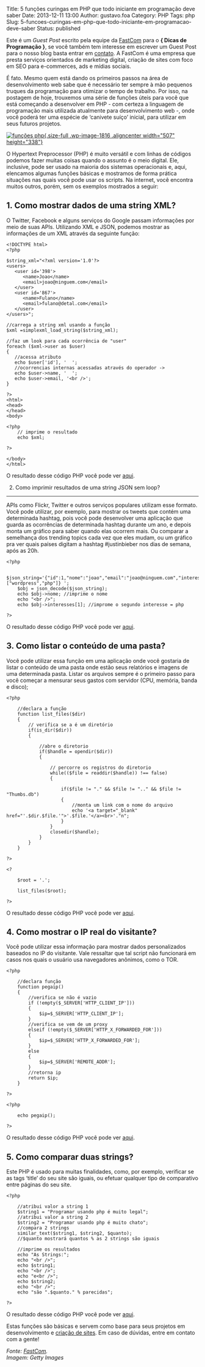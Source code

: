 Title: 5 funções curingas em PHP que todo iniciante em programação deve saber
Date: 2013-12-11 13:00
Author: gustavo.foa
Category: PHP
Tags: php
Slug: 5-funcoes-curingas-em-php-que-todo-iniciante-em-programacao-deve-saber
Status: published

Este é um *Guest Post* escrito pela equipe da
[FastCom](http://fastcom.com.br/ "FastCom Marketing Digital e Performance")
para o **{ Dicas de Programação }**, se você também tem interesse em
escrever um Guest Post para o nosso blog basta entrar em
[contato](http://www.dicasdeprogramacao.com.br/contato/ "Contato"). A
FastCom é uma empresa que presta serviços orientados de marketing
digital, criação de sites com foco em SEO para e-commerces, ads e mídias
sociais.

É fato. Mesmo quem está dando os primeiros passos na área de
desenvolvimento web sabe que é necessário ter sempre à mão pequenos
truques da programação para otimizar o tempo de trabalho. Por isso, na
postagem de hoje, trouxemos uma série de funções úteis para você que
está começando a desenvolver em PHP - com certeza a linguagem de
programação mais utilizada atualmente para desenvolvimento web -, onde
você poderá ter uma espécie de ‘canivete suíço’ inicial, para utilizar
em seus futuros projetos.

[![funções
php](http://www.dicasdeprogramacao.com.br/wp-content/uploads/php.jpg){.size-full
.wp-image-1816 .aligncenter width="507"
height="338"}](http://www.dicasdeprogramacao.com.br/wp-content/uploads/php.jpg)

O Hypertext Preprocessor (PHP) é muito versátil e com linhas de códigos
podemos fazer muitas coisas quando o assunto é o meio digital. Ele,
inclusive, pode ser usado na maioria dos sistemas operacionais e, aqui,
elencamos algumas funções básicas e mostramos de forma prática situações
nas quais você pode usar os scripts. Na internet, você encontra muitos
outros, porém, sem os exemplos mostrados a seguir:

1. Como mostrar dados de uma string XML?
----------------------------------------

O Twitter, Facebook e alguns serviços do Google passam informações por
meio de suas APIs. Utilizando XML e JSON, podemos mostrar as informações
de um XML através da seguinte função:

``` {.lang:default .decode:true title="Função que mostra informações de um XML"}
<!DOCTYPE html>
<?php

$string_xml="<?xml version='1.0'?>
<users>
   <user id='398'>
      <name>Joao</name>
      <email>joao@ninguem.com</email>
   </user>
   <user id='867'>
      <name>Fulano</name>
      <email>fulano@detal.com</email>
   </user>
</users>";

//carrega a string xml usando a função
$xml =simplexml_load_string($string_xml);

//faz um look para cada ocorrência de "user"
foreach ($xml->user as $user)
{
   //acessa atributo
   echo $user['id'], '  ';
   //ocorrencias internas acessadas através do operador ->
   echo $user->name, '  ';
   echo $user->email, '<br />';
}

?>
<html>
<head>
</head>
<body>

<?php
    // imprime o resultado
    echo $xml;

?>

</body>
</html>
```

O resultado desse código PHP você pode ver
[aqui](http://www.dicasdeprogramacao.com.br/wp-content/uploads/mostra-xml.php "Exemplo que mostra as informações de um XML").

2. Como imprimir resultados de uma string JSON sem loop?
--------------------------------------------------------

APIs como Flickr, Twitter e outros serviços populares utilizam esse
formato. Você pode utilizar, por exemplo, para mostrar os tweets que
contém uma determinada hashtag, pois você pode desenvolver uma aplicação
que guarda as ocorrências de determinada hashtag durante um ano, e
depois monta um gráfico para saber quando elas ocorrem mais. Ou comparar
a semelhança dos trending topics cada vez que eles mudam, ou um gráfico
pra ver quais países digitam a hashtag \#justinbieber nos dias de
semana, após as 20h.

``` {.lang:default .decode:true title="Como imprimir as informações de um json sem loop"}
<?php

    $json_string='{"id":1,"nome":"joao","email":"joao@ninguem.com","interesses":["wordpress","php"]} ';
    $obj = json_decode($json_string);
    echo $obj->nome; //imprime o nome
    echo "<br />";
    echo $obj->interesses[1]; //improme o segundo interesse = php

?>
```

O resultado desse código PHP você pode
ver [aqui](http://www.dicasdeprogramacao.com.br/wp-content/uploads/mostra-json.php "Exemplo que mostra as informações de um JSON sem loop").

3. Como listar o conteúdo de uma pasta?
---------------------------------------

Você pode utilizar essa função em uma aplicação onde você gostaria de
listar o conteúdo de uma pasta onde estão seus relatórios e imagens de
uma determinada pasta. Listar os arquivos sempre é o primeiro passo para
você começar a mensurar seus gastos com servidor (CPU, memória, banda e
disco);

``` {.lang:default .decode:true title="Função que lista os arquivos de uma pasta"}
<?php

    //declara a função
    function list_files($dir)
    {
        // verifica se a é um diretório
        if(is_dir($dir))
        {

            //abre o diretorio
            if($handle = opendir($dir))
            {

                // percorre os registros do diretorio
                while(($file = readdir($handle)) !== false)
                {

                    if($file != "." && $file != ".." && $file != "Thumbs.db")
                    {
                        //monta um link com o nome do arquivo
                        echo '<a target="_blank" href="'.$dir.$file.'">'.$file.'</a><br>'."n";
                    }
                }
                closedir($handle);
            }
        }
    }

?>

<?

    $root = '.';

    list_files($root);

?>
```

O resultado desse código PHP você pode
ver [aqui](http://www.dicasdeprogramacao.com.br/wp-content/uploads/lista-conteudo.php "Exemplo que mostra como listar arquivos de uma pasta no servidor").

4. Como mostrar o IP real do visitante?
---------------------------------------

Você pode utilizar essa informação para mostrar dados personalizados
baseados no IP do visitante. Vale ressaltar que tal script não
funcionará em casos nos quais o usuário usa navegadores anônimos, como o
TOR.

``` {.lang:default .decode:true title="Função que mostra o IP real do visitante"}
<?php

    //declara função
    function pegaip()
    {
        //verifica se não é vazio
        if (!empty($_SERVER['HTTP_CLIENT_IP']))
        {
            $ip=$_SERVER['HTTP_CLIENT_IP'];
        }
        //verifica se vem de um proxy
        elseif (!empty($_SERVER['HTTP_X_FORWARDED_FOR']))
        {
            $ip=$_SERVER['HTTP_X_FORWARDED_FOR'];
        }
        else
        {
            $ip=$_SERVER['REMOTE_ADDR'];
        }
        //retorna ip
        return $ip;
    }

?>

<?php

    echo pegaip();

?>
```

O resultado desse código PHP você pode
ver [aqui](http://www.dicasdeprogramacao.com.br/wp-content/uploads/pega-ip-real.php "Exemplo que mostra como obter o IP real de um visitante do site.").

5. Como comparar duas strings?
------------------------------

Este PHP é usado para muitas finalidades, como, por exemplo, verificar
se as tags ‘title’ do seu site são iguais, ou efetuar qualquer tipo de
comparativo entre páginas do seu site.

``` {.lang:default .decode:true title="Código que compara duas strings em PHP"}
<?php

    //atribui valor a string 1
    $string1 = "Programar usando php é muito legal";
    //atribui valor a string 2
    $string2 = "Programar usando php é muito chato";
    //compara 2 strings
    similar_text($string1, $string2, $quanto);
    //$quanto mostrará quantos % as 2 strings são iguais

    //imprime os resultados
    echo "As Strings:";
    echo "<br />";
    echo $string1;
    echo "<br />";
    echo "e<br />";
    echo $string2;
    echo "<br />";
    echo "são ".$quanto." % parecidas";

?>
```

O resultado desse código PHP você pode
ver [aqui](http://www.dicasdeprogramacao.com.br/wp-content/uploads/verifica-parecidas.php "Exemplo que mostra como comparar duas strings").

Estas funções são básicas e servem como base para seus projetos em
desenvolvimento e [criação de
sites](http://fastcom.com.br/servicos/criacao-de-sites/). Em caso de
dúvidas, entre em contato com a gente!

*Fonte:* [*FastCom*](http://fastcom.com.br/)*.*\
*Imagem: Getty Images*
